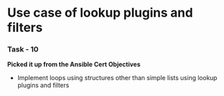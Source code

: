 # Use case of lookup plugins and filters

### Task - 10 
**Picked it up from the Ansible Cert Objectives**
- Implement loops using structures other than simple lists using lookup plugins and filters
